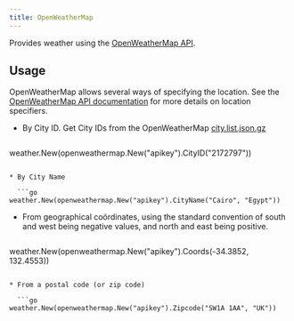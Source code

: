 ```yaml
---
title: OpenWeatherMap
---
```


Provides weather using the [OpenWeatherMap API](https://openweathermap.org/api).

## Usage

OpenWeatherMap allows several ways of specifying the location. See the
[OpenWeatherMap API documentation](https://openweathermap.org/current) for more details on location
specifiers.

* By City ID. Get City IDs from the OpenWeatherMap [city.list.json.gz](http://bulk.openweathermap.org/sample/)

  ```go
weather.New(openweathermap.New("apikey").CityID("2172797"))
```

* By City Name

  ```go
weather.New(openweathermap.New("apikey").CityName("Cairo", "Egypt"))
```

* From geographical coördinates, using the standard convention of south and west being negative
  values, and north and east being positive.

  ```go
weather.New(openweathermap.New("apikey").Coords(-34.3852, 132.4553))
```

* From a postal code (or zip code)

  ```go
weather.New(openweathermap.New("apikey").Zipcode("SW1A 1AA", "UK"))
```
